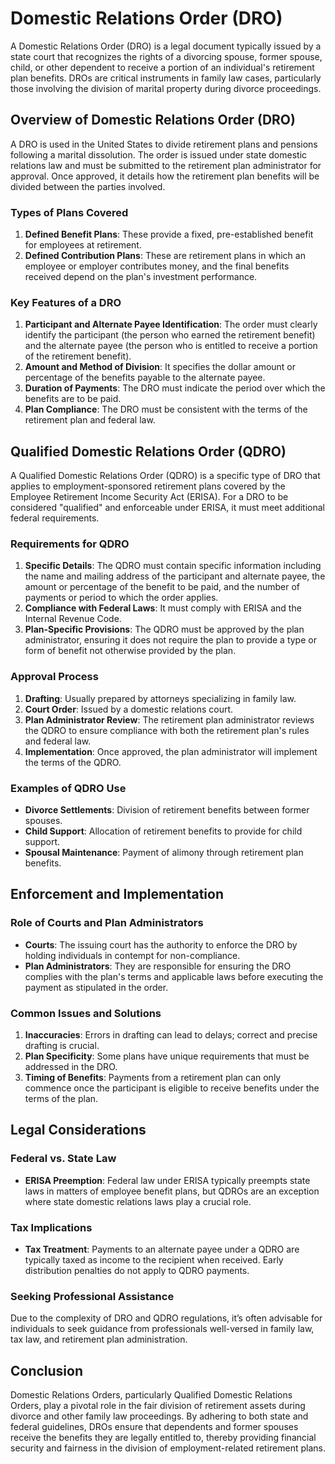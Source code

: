 # Domestic Relations Order (DRO)

A Domestic Relations Order (DRO) is a legal document typically issued by a state court that recognizes the rights of a divorcing spouse, former spouse, child, or other dependent to receive a portion of an individual's retirement plan benefits. DROs are critical instruments in family law cases, particularly those involving the division of marital property during divorce proceedings.

## Overview of Domestic Relations Order (DRO)

A DRO is used in the United States to divide retirement plans and pensions following a marital dissolution. The order is issued under state domestic relations law and must be submitted to the retirement plan administrator for approval. Once approved, it details how the retirement plan benefits will be divided between the parties involved.

### Types of Plans Covered

1. **Defined Benefit Plans**: These provide a fixed, pre-established benefit for employees at retirement.
2. **Defined Contribution Plans**: These are retirement plans in which an employee or employer contributes money, and the final benefits received depend on the plan's investment performance.

### Key Features of a DRO

1. **Participant and Alternate Payee Identification**: The order must clearly identify the participant (the person who earned the retirement benefit) and the alternate payee (the person who is entitled to receive a portion of the retirement benefit).
2. **Amount and Method of Division**: It specifies the dollar amount or percentage of the benefits payable to the alternate payee.
3. **Duration of Payments**: The DRO must indicate the period over which the benefits are to be paid.
4. **Plan Compliance**: The DRO must be consistent with the terms of the retirement plan and federal law.

## Qualified Domestic Relations Order (QDRO)

A Qualified Domestic Relations Order (QDRO) is a specific type of DRO that applies to employment-sponsored retirement plans covered by the Employee Retirement Income Security Act (ERISA). For a DRO to be considered "qualified" and enforceable under ERISA, it must meet additional federal requirements.

### Requirements for QDRO

1. **Specific Details**: The QDRO must contain specific information including the name and mailing address of the participant and alternate payee, the amount or percentage of the benefit to be paid, and the number of payments or period to which the order applies.
2. **Compliance with Federal Laws**: It must comply with ERISA and the Internal Revenue Code.
3. **Plan-Specific Provisions**: The QDRO must be approved by the plan administrator, ensuring it does not require the plan to provide a type or form of benefit not otherwise provided by the plan.

### Approval Process

1. **Drafting**: Usually prepared by attorneys specializing in family law.
2. **Court Order**: Issued by a domestic relations court.
3. **Plan Administrator Review**: The retirement plan administrator reviews the QDRO to ensure compliance with both the retirement plan's rules and federal law.
4. **Implementation**: Once approved, the plan administrator will implement the terms of the QDRO.

### Examples of QDRO Use

- **Divorce Settlements**: Division of retirement benefits between former spouses.
- **Child Support**: Allocation of retirement benefits to provide for child support.
- **Spousal Maintenance**: Payment of alimony through retirement plan benefits.

## Enforcement and Implementation

### Role of Courts and Plan Administrators

- **Courts**: The issuing court has the authority to enforce the DRO by holding individuals in contempt for non-compliance.
- **Plan Administrators**: They are responsible for ensuring the DRO complies with the plan's terms and applicable laws before executing the payment as stipulated in the order.

### Common Issues and Solutions

1. **Inaccuracies**: Errors in drafting can lead to delays; correct and precise drafting is crucial.
2. **Plan Specificity**: Some plans have unique requirements that must be addressed in the DRO.
3. **Timing of Benefits**: Payments from a retirement plan can only commence once the participant is eligible to receive benefits under the terms of the plan.

## Legal Considerations

### Federal vs. State Law

- **ERISA Preemption**: Federal law under ERISA typically preempts state laws in matters of employee benefit plans, but QDROs are an exception where state domestic relations laws play a crucial role.

### Tax Implications

- **Tax Treatment**: Payments to an alternate payee under a QDRO are typically taxed as income to the recipient when received. Early distribution penalties do not apply to QDRO payments.

### Seeking Professional Assistance

Due to the complexity of DRO and QDRO regulations, it’s often advisable for individuals to seek guidance from professionals well-versed in family law, tax law, and retirement plan administration.

## Conclusion

Domestic Relations Orders, particularly Qualified Domestic Relations Orders, play a pivotal role in the fair division of retirement assets during divorce and other family law proceedings. By adhering to both state and federal guidelines, DROs ensure that dependents and former spouses receive the benefits they are legally entitled to, thereby providing financial security and fairness in the division of employment-related retirement plans.